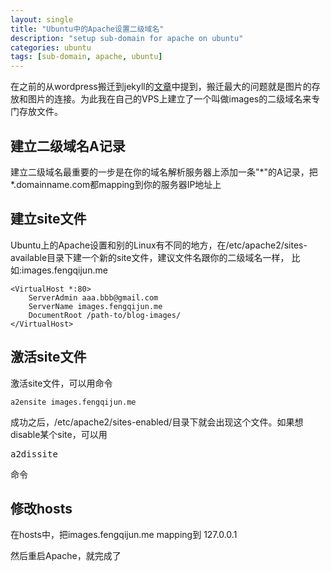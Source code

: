 ```yaml
---
layout: single
title: "Ubuntu中的Apache设置二级域名"
description: "setup sub-domain for apache on ubuntu"
categories: ubuntu
tags: [sub-domain, apache, ubuntu]
---
```


在之前的从wordpress搬迁到jekyll的[文章](http://fengqijun.me/blog/2012/11/17/move-from-wordpress-to-jekyll/)中提到，搬迁最大的问题就是图片的存放和图片的连接。为此我在自己的VPS上建立了一个叫做images的二级域名来专门存放文件。

## 建立二级域名A记录
建立二级域名最重要的一步是在你的域名解析服务器上添加一条"\*"的A记录，把\*.domainname.com都mapping到你的服务器IP地址上

## 建立site文件
Ubuntu上的Apache设置和别的Linux有不同的地方，在/etc/apache2/sites-available目录下建一个新的site文件，建议文件名跟你的二级域名一样， 比如:images.fengqijun.me

	<VirtualHost *:80>
        ServerAdmin aaa.bbb@gmail.com
        ServerName images.fengqijun.me
        DocumentRoot /path-to/blog-images/
	</VirtualHost>

## 激活site文件
激活site文件，可以用命令

	a2ensite images.fengqijun.me

成功之后，/etc/apache2/sites-enabled/目录下就会出现这个文件。如果想disable某个site，可以用<pre>a2dissite</pre>命令

## 修改hosts
在hosts中，把images.fengqijun.me mapping到 127.0.0.1


然后重启Apache，就完成了
